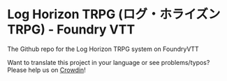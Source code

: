 # Log Horizon TRPG (ログ・ホライズンTRPG) - Foundry VTT

The Github repo for the Log Horizon TRPG system on FoundryVTT

Want to translate this project in your language or see problems/typos? Please help us on [Crowdin](https://crowdin.com/project/lhtrpg/)!
